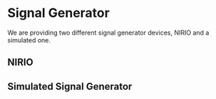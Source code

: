 # Signal Generator

We are providing two different signal generator devices, NIRIO and a simulated one.

## NIRIO

## Simulated Signal Generator

